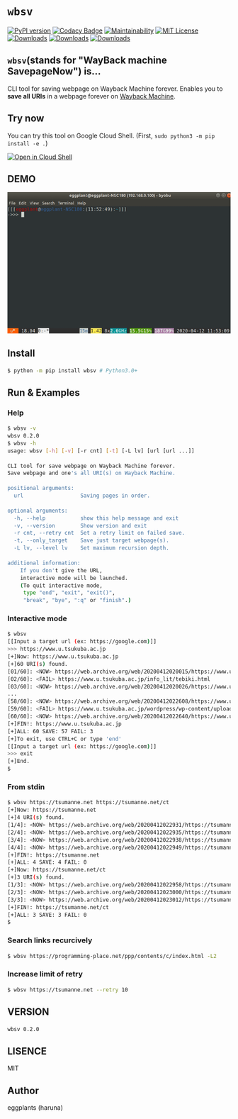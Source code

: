# `wbsv`

[![PyPI version](https://badge.fury.io/py/wbsv.svg)](https://badge.fury.io/py/wbsv) [![Codacy Badge](https://app.codacy.com/project/badge/Grade/4914becc1f8f409dbc9f4a2020ab2e17)](https://www.codacy.com/manual/eggplants/wbsv-cli?utm_source=github.com&amp;utm_medium=referral&amp;utm_content=eggplants/wbsv-cli&amp;utm_campaign=Badge_Grade) [![Maintainability](https://api.codeclimate.com/v1/badges/ce84fc17ef2b182eda26/maintainability)](https://codeclimate.com/github/eggplants/wbsv-cli/maintainability) [![MIT License](http://img.shields.io/badge/license-MIT-blue.svg?style=flat)](LICENSE)
[![Downloads](https://pepy.tech/badge/wbsv)](https://pepy.tech/project/wbsv) [![Downloads](https://pepy.tech/badge/wbsv/month)](https://pepy.tech/project/wbsv/month) [![Downloads](https://pepy.tech/badge/wbsv/week)](https://pepy.tech/project/wbsv/week)

## `wbsv`(stands for "WayBack machine SavepageNow") is…

CLI tool for saving webpage on Wayback Machine forever.
Enables you to **save all URIs** in a webpage forever on [Wayback Machine](https://archive.org/web/).

## Try now

You can try this tool on Google Cloud Shell. (First, `sudo python3 -m pip install -e .`)

[![Open in Cloud Shell](https://gstatic.com/cloudssh/images/open-btn.png)](https://console.cloud.google.com/cloudshell/open?git_repo=https://github.com/eggplants/wbsv-cli&tutorial=README.md)

## DEMO

![demo.gif](https://raw.githubusercontent.com/eggplants/wbsv-cli/master/demo.gif)

## Install

```bash
$ python -m pip install wbsv # Python3.0+
```

## Run & Examples

### Help

```bash
$ wbsv -v
wbsv 0.2.0
$ wbsv -h
usage: wbsv [-h] [-v] [-r cnt] [-t] [-L lv] [url [url ...]]

CLI tool for save webpage on Wayback Machine forever.
Save webpage and one's all URI(s) on Wayback Machine.

positional arguments:
  url                  Saving pages in order.

optional arguments:
  -h, --help           show this help message and exit
  -v, --version        Show version and exit
  -r cnt, --retry cnt  Set a retry limit on failed save.
  -t, --only_target    Save just target webpage(s).
  -L lv, --level lv    Set maximum recursion depth.

additional information:
    If you don't give the URL,
    interactive mode will be launched.
    (To quit interactive mode,
     type "end", "exit", "exit()",
     "break", "bye", ":q" or "finish".)

```

### Interactive mode

```bash
$ wbsv
[[Input a target url (ex: https://google.com)]]
>>> https://www.u.tsukuba.ac.jp
[+]Now: https://www.u.tsukuba.ac.jp
[+]60 URI(s) found.
[01/60]: <NOW> https://web.archive.org/web/20200412020015/https://www.u.tsukuba.ac.jp/password/
[02/60]: <FAIL> https://www.u.tsukuba.ac.jp/info_lit/tebiki.html
[03/60]: <NOW> https://web.archive.org/web/20200412020026/https://www.u.tsukuba.ac.jp/account/
...
[58/60]: <NOW> https://web.archive.org/web/20200412022608/https://www.u.tsukuba.ac.jp/phishing/
[59/60]: <FAIL> https://www.u.tsukuba.ac.jp/wordpress/wp-content/uploads/note_usingcomputerrooms.png
[60/60]: <NOW> https://web.archive.org/web/20200412022640/https://www.u.tsukuba.ac.jp/
[+]FIN!: https://www.u.tsukuba.ac.jp
[+]ALL: 60 SAVE: 57 FAIL: 3
[+]To exit, use CTRL+C or type 'end'
[[Input a target url (ex: https://google.com)]]
>>> exit
[+]End.
$
```

### From stdin

```bash
$ wbsv https://tsumanne.net https://tsumanne.net/ct
[+]Now: https://tsumanne.net
[+]4 URI(s) found.
[1/4]: <NOW> https://web.archive.org/web/20200412022931/https://tsumanne.net/si/
[2/4]: <NOW> https://web.archive.org/web/20200412022935/https://tsumanne.net/
[3/4]: <NOW> https://web.archive.org/web/20200412022938/https://tsumanne.net/my/
[4/4]: <NOW> https://web.archive.org/web/20200412022949/https://tsumanne.net/ct/
[+]FIN!: https://tsumanne.net
[+]ALL: 4 SAVE: 4 FAIL: 0
[+]Now: https://tsumanne.net/ct
[+]3 URI(s) found.
[1/3]: <NOW> https://web.archive.org/web/20200412022958/https://tsumanne.net/
[2/3]: <NOW> https://web.archive.org/web/20200412023000/https://tsumanne.net/oa_login.php
[3/3]: <NOW> https://web.archive.org/web/20200412023012/https://tsumanne.net/ct/?cat=&of=25
[+]FIN!: https://tsumanne.net/ct
[+]ALL: 3 SAVE: 3 FAIL: 0
$
```

### Search links recurcively

```bash
$ wbsv https://programming-place.net/ppp/contents/c/index.html -L2
```

### Increase limit of retry

```bash
$ wbsv https://tsumanne.net --retry 10
```

## VERSION

`wbsv 0.2.0`

## LISENCE

MIT

## Author

eggplants (haruna)
